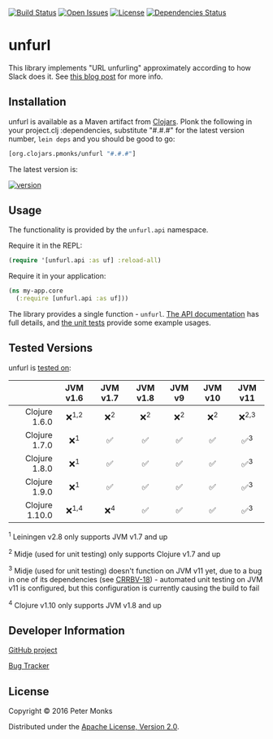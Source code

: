 [![Build Status](https://travis-ci.com/pmonks/unfurl.svg?branch=master)](https://travis-ci.com/pmonks/unfurl)
[![Open Issues](https://img.shields.io/github/issues/pmonks/unfurl.svg)](https://github.com/pmonks/unfurl/issues)
[![License](https://img.shields.io/github/license/pmonks/unfurl.svg)](https://github.com/pmonks/unfurl/blob/master/LICENSE)
[![Dependencies Status](https://versions.deps.co/pmonks/unfurl/status.svg)](https://versions.deps.co/pmonks/unfurl)

# unfurl

This library implements "URL unfurling" approximately according to how Slack does it.
See [this blog post](https://medium.com/slack-developer-blog/everything-you-ever-wanted-to-know-about-unfurling-but-were-afraid-to-ask-or-how-to-make-your-e64b4bb9254#.jhd6zdyjs)
for more info.

## Installation

unfurl is available as a Maven artifact from [Clojars](https://clojars.org/org.clojars.pmonks/unfurl).
Plonk the following in your project.clj :dependencies, substitute "#.#.#" for the latest version number,
`lein deps` and you should be good to go:

```clojure
[org.clojars.pmonks/unfurl "#.#.#"]
```

The latest version is:

[![version](https://clojars.org/org.clojars.pmonks/unfurl/latest-version.svg)](https://clojars.org/org.clojars.pmonks/unfurl)

## Usage

The functionality is provided by the `unfurl.api` namespace.

Require it in the REPL:

```clojure
(require '[unfurl.api :as uf] :reload-all)
```

Require it in your application:

```clojure
(ns my-app.core
  (:require [unfurl.api :as uf]))
```

The library provides a single function - `unfurl`.  [The API documentation](https://pmonks.github.io/unfurl/) has full details, and [the unit tests](https://github.com/pmonks/unfurl/blob/master/test/unfurl/api_test.clj) provide some example usages.

## Tested Versions

unfurl is [tested on](https://travis-ci.com/pmonks/unfurl):

|                | JVM v1.6         | JVM v1.7       | JVM v1.8        | JVM v9         | JVM v10        | JVM v11          |
|           ---: |  :---:           |  :---:         |  :---:          |  :---:         |  :---:         |  :---:           |
| Clojure 1.6.0  | ❌<sup>1,2</sup> | ❌<sup>2</sup> | ❌<sup>2</sup> | ❌<sup>2</sup> | ❌<sup>2</sup> | ❌<sup>2,3</sup> |
| Clojure 1.7.0  | ❌<sup>1</sup>   | ✅             | ✅             | ✅             | ✅             | ✅<sup>3</sup>   |
| Clojure 1.8.0  | ❌<sup>1</sup>   | ✅             | ✅             | ✅             | ✅             | ✅<sup>3</sup>   |
| Clojure 1.9.0  | ❌<sup>1</sup>   | ✅             | ✅             | ✅             | ✅             | ✅<sup>3</sup>   |
| Clojure 1.10.0 | ❌<sup>1,4</sup> | ❌<sup>4</sup> | ✅             | ✅             | ✅             | ✅<sup>3</sup>   |

<sup>1</sup> Leiningen v2.8 only supports JVM v1.7 and up

<sup>2</sup> Midje (used for unit testing) only supports Clojure v1.7 and up

<sup>3</sup> Midje (used for unit testing) doesn't function on JVM v11 yet, due to a bug in one of its dependencies (see [CRRBV-18](https://dev.clojure.org/jira/browse/CRRBV-18)) - automated unit testing on JVM v11 is configured, but this configuration is currently causing the build to fail

<sup>4</sup> Clojure v1.10 only supports JVM v1.8 and up

## Developer Information

[GitHub project](https://github.com/pmonks/unfurl)

[Bug Tracker](https://github.com/pmonks/unfurl/issues)

## License

Copyright © 2016 Peter Monks

Distributed under the [Apache License, Version 2.0](http://www.apache.org/licenses/LICENSE-2.0).
